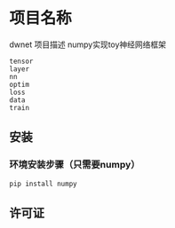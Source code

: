 
# 项目名称
dwnet
项目描述
    numpy实现toy神经网络框架
```
tensor
layer
nn
optim
loss
data
train
```
## 安装
### 环境安装步骤（只需要numpy）
```
pip install numpy
```
## 许可证
